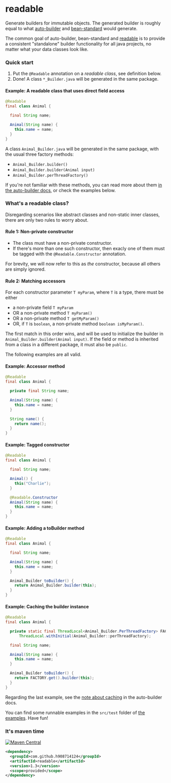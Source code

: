 # readable

Generate builders for immutable objects. The generated builder is roughly equal to what
[auto-builder](https://github.com/h908714124/auto-builder) and
[bean-standard](https://github.com/h908714124/bean-standard) would generate.

The common goal of auto-builder, bean-standard and [readable](https://github.com/h908714124/readable)
is to provide a consistent "standalone" builder functionality for all java projects,
no matter what your data classes look like.

### Quick start

1. Put the `@Readable` annotation on a <em>readable class</em>, see definition below.
1. Done! A class `*_Builder.java` will be generated in the same package.

#### Example: A readable class that uses direct field access

````java
@Readable
final class Animal {

  final String name;

  Animal(String name) {
    this.name = name;
  }
}
````

A class `Animal_Builder.java` will be generated in the same package,
with the usual three factory methods:

* `Animal_Builder.builder()`
* `Animal_Builder.builder(Animal input)`
* `Animal_Builder.perThreadFactory()`

If you're not familiar with these methods, you can read more about them
[in the auto-builder docs](https://github.com/h908714124/auto-builder#quick-start),
or check the examples below.

### What's a readable class?

Disregarding scenarios like abstract classes and non-static inner classes,
there are only two rules to worry about.

#### Rule 1: Non-private constructor

* The class must have a non-private constructor.
* If there's more than one such constructor,
  then exacly one of them must be tagged with the `@Readable.Constructor` annotation.

For brevity, we will now refer to this as <em>the</em> constructor,
because all others are simply ignored.

#### Rule 2: Matching accessors

For each constructor parameter `T myParam`, where `T` is a type, there must be either

* a non-private field `T myParam`
* OR a non-private method `T myParam()`
* OR a non-private method `T getMyParam()`
* OR, if `T` is `boolean`, a non-private method `boolean isMyParam()`.

The first match in this order wins, and will be used to initialize the builder 
in `Animal_Builder.builder(Animal input)`. If the field or method is inherited from
a class in a different package, it must also be `public`.

The following examples are all valid.

#### Example: Accessor method

````java
@Readable
final class Animal {

  private final String name;

  Animal(String name) {
    this.name = name;
  }

  String name() {
    return name();
  }
}
````

#### Example: Tagged constructor

````java
@Readable
final class Animal {

  final String name;

  Animal() {
    this("Charlie");
  }

  @Readable.Constructor
  Animal(String name) {
    this.name = name;
  }
}
````

#### Example: Adding a toBuilder method

````java
@Readable
final class Animal {

  final String name;

  Animal(String name) {
    this.name = name;
  }

  Animal_Builder toBuilder() {
    return Animal_Builder.builder(this);
  }
}
````

#### Example: Caching the builder instance

````java
@Readable
final class Animal {

  private static final ThreadLocal<Animal_Builder.PerThreadFactory> FACTORY =
      ThreadLocal.withInitial(Animal_Builder::perThreadFactory);

  final String name;

  Animal(String name) {
    this.name = name;
  }

  Animal_Builder toBuilder() {
    return FACTORY.get().builder(this);
  }
}
````

Regarding the last example, see the
[note about caching](https://github.com/h908714124/auto-builder#caching) in the auto-builder docs.

You can find some runnable examples in the `src/test` folder of
[the examples](https://github.com/h908714124/readable/tree/master/examples).
Have fun!

### It's maven time

[![Maven Central](https://maven-badges.herokuapp.com/maven-central/com.github.h908714124/readable/badge.svg)](https://maven-badges.herokuapp.com/maven-central/com.github.h908714124/readable)

````xml
<dependency>
  <groupId>com.github.h908714124</groupId>
  <artifactId>readable</artifactId>
  <version>1.3</version>
  <scope>provided</scope>
</dependency>
````
